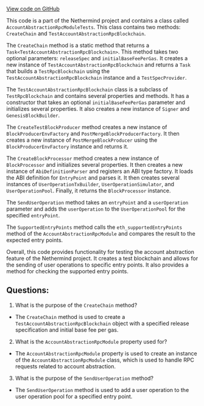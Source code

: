 [View code on GitHub](https://github.com/NethermindEth/nethermind/src/Nethermind/Nethermind.AccountAbstraction.Test/AccountAbstractionRpcModuleTests.TestAccountAbstractionRpcBlockchain.cs)

This code is a part of the Nethermind project and contains a class called `AccountAbstractionRpcModuleTests`. This class contains two methods: `CreateChain` and `TestAccountAbstractionRpcBlockchain`. 

The `CreateChain` method is a static method that returns a `Task<TestAccountAbstractionRpcBlockchain>`. This method takes two optional parameters: `releaseSpec` and `initialBaseFeePerGas`. It creates a new instance of `TestAccountAbstractionRpcBlockchain` and returns a `Task` that builds a `TestRpcBlockchain` using the `TestAccountAbstractionRpcBlockchain` instance and a `TestSpecProvider`. 

The `TestAccountAbstractionRpcBlockchain` class is a subclass of `TestRpcBlockchain` and contains several properties and methods. It has a constructor that takes an optional `initialBaseFeePerGas` parameter and initializes several properties. It also creates a new instance of `Signer` and `GenesisBlockBuilder`. 

The `CreateTestBlockProducer` method creates a new instance of `BlockProducerEnvFactory` and `PostMergeBlockProducerFactory`. It then creates a new instance of `PostMergeBlockProducer` using the `BlockProducerEnvFactory` instance and returns it. 

The `CreateBlockProcessor` method creates a new instance of `BlockProcessor` and initializes several properties. It then creates a new instance of `AbiDefinitionParser` and registers an ABI type factory. It loads the ABI definition for `EntryPoint` and parses it. It then creates several instances of `UserOperationTxBuilder`, `UserOperationSimulator`, and `UserOperationPool`. Finally, it returns the `BlockProcessor` instance. 

The `SendUserOperation` method takes an `entryPoint` and a `userOperation` parameter and adds the `userOperation` to the `UserOperationPool` for the specified `entryPoint`. 

The `SupportedEntryPoints` method calls the `eth_supportedEntryPoints` method of the `AccountAbstractionRpcModule` and compares the result to the expected entry points. 

Overall, this code provides functionality for testing the account abstraction feature of the Nethermind project. It creates a test blockchain and allows for the sending of user operations to specific entry points. It also provides a method for checking the supported entry points.
## Questions: 
 1. What is the purpose of the `CreateChain` method?
- The `CreateChain` method is used to create a `TestAccountAbstractionRpcBlockchain` object with a specified release specification and initial base fee per gas.

2. What is the `AccountAbstractionRpcModule` property used for?
- The `AccountAbstractionRpcModule` property is used to create an instance of the `AccountAbstractionRpcModule` class, which is used to handle RPC requests related to account abstraction.

3. What is the purpose of the `SendUserOperation` method?
- The `SendUserOperation` method is used to add a user operation to the user operation pool for a specified entry point.